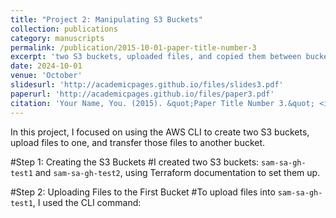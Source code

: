 ```yaml
---
title: "Project 2: Manipulating S3 Buckets"
collection: publications
category: manuscripts
permalink: /publication/2015-10-01-paper-title-number-3
excerpt: 'two S3 buckets, uploaded files, and copied them between buckets using AWS CLI.'
date: 2024-10-01
venue: 'October'
slidesurl: 'http://academicpages.github.io/files/slides3.pdf'
paperurl: 'http://academicpages.github.io/files/paper3.pdf'
citation: 'Your Name, You. (2015). &quot;Paper Title Number 3.&quot; <i>Journal 1</i>. 1(3).'
---
```


In this project, I focused on using the AWS CLI to create two S3 buckets, upload files to one, and transfer those files to another bucket.

#Step 1: Creating the S3 Buckets
#I created two S3 buckets: ```sam-sa-gh-test1``` and ```sam-sa-gh-test2```, using Terraform documentation to set them up.

#Step 2: Uploading Files to the First Bucket
#To upload files into ```sam-sa-gh-test1```, I used the CLI command:
